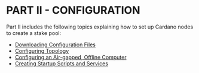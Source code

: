 # PART II - CONFIGURATION

Part II includes the following topics explaining how to set up Cardano nodes to create a stake pool:

* [Downloading Configuration Files](downloading-configuration-files.md)
* [Configuring Topology](configuring-topology.md)
* [Configuring an Air-gapped, Offline Computer](configuring-an-air-gapped-offline-computer.md)
* [Creating Startup Scripts and Services](creating-startup-scripts.md)